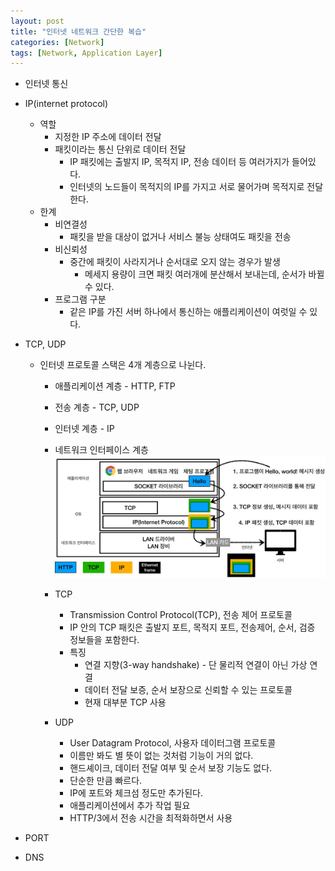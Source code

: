 ```yaml
---
layout: post
title: "인터넷 네트워크 간단한 복습"
categories: [Network]
tags: [Network, Application Layer]
---
```


- 인터넷 통신
- IP(internet protocol)
  - 역할
    - 지정한 IP 주소에 데이터 전달
    - 패킷이라는 통신 단위로 데이터 전달
      - IP 패킷에는 출발지 IP, 목적지 IP, 전송 데이터 등 여러가지가 들어있다.
      - 인터넷의 노드들이 목적지의 IP를 가지고 서로 물어가며 목적지로 전달한다.
  - 한계
    - 비연결성
      - 패킷을 받을 대상이 없거나 서비스 불능 상태여도 패킷을 전송
    - 비신뢰성
      - 중간에 패킷이 사라지거나 순서대로 오지 않는 경우가 발생
        - 메세지 용량이 크면 패킷 여러개에 분산해서 보내는데, 순서가 바뀔 수 있다.
    - 프로그램 구분
      - 같은 IP를 가진 서버 하나에서 통신하는 애플리케이션이 여럿일 수 있다.
- TCP, UDP

  - 인터넷 프로토콜 스택은 4개 계층으로 나뉜다.

    - 애플리케이션 계층 - HTTP, FTP
    - 전송 계층 - TCP, UDP
    - 인터넷 계층 - IP
    - 네트워크 인터페이스 계층
      <img src="/assets/img/protocol.jpg" alt="protocol" width="650"/>

    - TCP

      - Transmission Control Protocol(TCP), 전송 제어 프로토콜
      - IP 안의 TCP 패킷은 출발지 포트, 목적지 포트, 전송제어, 순서, 검증 정보들을 포함한다.
      - 특징
        - 연결 지향(3-way handshake) - 단 물리적 연결이 아닌 가상 연결
        - 데이터 전달 보증, 순서 보장으로 신뢰할 수 있는 프로토콜
        - 현재 대부분 TCP 사용

    - UDP
      - User Datagram Protocol, 사용자 데이터그램 프로토콜
      - 이름만 봐도 별 뜻이 없는 것처럼 기능이 거의 없다.
      - 핸드셰이크, 데이터 전달 여부 및 순서 보장 기능도 없다.
      - 단순한 만큼 빠르다.
      - IP에 포트와 체크섬 정도만 추가된다.
      - 애플리케이션에서 추가 작업 필요
      - HTTP/3에서 전송 시간을 최적화하면서 사용

- PORT
- DNS
